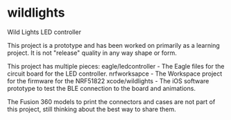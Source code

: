 # wildlights
Wild Lights LED controller

This project is a prototype and has been worked on primarily as a learning project. It is not "release" quality in any way
shape or form.

This project has multiple pieces:
eagle/ledcontroller - The Eagle files for the circuit board for the LED controller.
nrfworksapce - The Workspace project for the firmware for the NRF51822
xcode/wildlights - The iOS software prototype to test the BLE connection to the board and animations.

The Fusion 360 models to print the connectors and cases are not part of this project, still thinking about the best way to share
them. 
